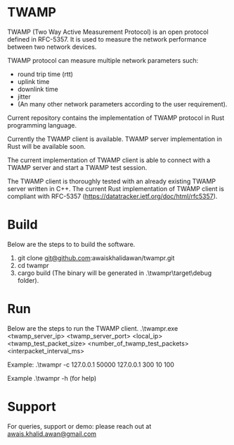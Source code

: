 # TWAMP
TWAMP (Two Way Active Measurement Protocol) is an open protocol defined in RFC-5357. It is used to measure the network performance between two network devices.

TWAMP protocol can measure multiple network parameters such: 
- round trip time (rtt)
- uplink time
- downlink time
- jitter
- (An many other network parameters according to the user requirement). 

Current repository contains the implementation of TWAMP protocol in Rust programming language.

Currently the TWAMP client is available. TWAMP server implementation in Rust will be available soon.

The current implementation of TWAMP client is able to connect with a TWAMP server and start a TWAMP test session.

The TWAMP client is thoroughly tested with an already existing TWAMP server written in C++. The current Rust implementation of TWAMP client is compliant with RFC-5357 (https://datatracker.ietf.org/doc/html/rfc5357).

# Build
Below are the steps to to build the software.

1. git clone git@github.com:awaiskhalidawan/twampr.git
2. cd twampr
3. cargo build
(The binary will be generated in .\twampr\target\debug folder).

# Run
Below are the steps to run the TWAMP client.
.\twampr.exe <mode> <twamp_server_ip> <twamp_server_port> <local_ip> <twamp_test_packet_size> <number_of_twamp_test_packets> <interpacket_interval_ms>

Example: .\twampr -c 127.0.0.1 50000 127.0.0.1 300 10 100

Example .\twampr -h (for help)

# Support
For queries, support or demo: please reach out at awais.khalid.awan@gmail.com


